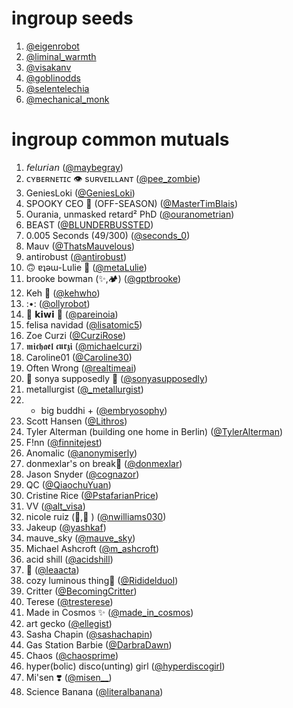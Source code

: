 # ingroup seeds
1. [@eigenrobot](https://twitter.com/eigenrobot)
1. [@liminal_warmth](https://twitter.com/liminal_warmth)
1. [@visakanv](https://twitter.com/visakanv)
1. [@goblinodds](https://twitter.com/goblinodds)
1. [@selentelechia](https://twitter.com/selentelechia)
1. [@mechanical_monk](https://twitter.com/mechanical_monk)

# ingroup common mutuals
1. 𝘧𝘦𝘭𝘶𝘳𝘪𝘢𝘯 ([@maybegray](https://twitter.com/maybegray))
1. ᴄʏʙᴇʀɴᴇᴛɪᴄ 👁️ sᴜʀᴠᴇɪʟʟᴀɴᴛ ([@pee_zombie](https://twitter.com/pee_zombie))
1. GeniesLoki ([@GeniesLoki](https://twitter.com/GeniesLoki))
1. SPOOKY CEO 👻 (OFF-SEASON) ([@MasterTimBlais](https://twitter.com/MasterTimBlais))
1. Ourania, unmasked retard² PhD ([@ouranometrian](https://twitter.com/ouranometrian))
1. BEAST ([@BLUNDERBUSSTED](https://twitter.com/BLUNDERBUSSTED))
1. 0.005 Seconds (49/300) ([@seconds_0](https://twitter.com/seconds_0))
1. Mauv ([@ThatsMauvelous](https://twitter.com/ThatsMauvelous))
1. antirobust ([@antirobust](https://twitter.com/antirobust))
1. 🙃 ɐʇǝɯ-Lulie 🚢 ([@metaLulie](https://twitter.com/metaLulie))
1. brooke bowman (✨,🏕️) ([@gptbrooke](https://twitter.com/gptbrooke))
1. Keh 🍃 ([@kehwho](https://twitter.com/kehwho))
1. :•: ([@ollyrobot](https://twitter.com/ollyrobot))
1. 🐯 𝗸𝗶𝘄𝗶 🐯 ([@pareinoia](https://twitter.com/pareinoia))
1. felisa navidad ([@lisatomic5](https://twitter.com/lisatomic5))
1. Zoe Curzi ([@CurziRose](https://twitter.com/CurziRose))
1. 𝖒𝖎𝖈𝖍𝖆𝖊𝖑 𝖈𝖚𝖗𝖟𝖎 ([@michaelcurzi](https://twitter.com/michaelcurzi))
1. Caroline01 ([@Caroline30](https://twitter.com/Caroline30))
1. Often Wrong ([@realtimeai](https://twitter.com/realtimeai))
1. 🎀 sonya supposedly 🤖 ([@sonyasupposedly](https://twitter.com/sonyasupposedly))
1. metallurgist ([@_metallurgist](https://twitter.com/_metallurgist))
1. + big buddhi + ([@embryosophy](https://twitter.com/embryosophy))
1. Scott Hansen ([@Lithros](https://twitter.com/Lithros))
1. Tyler Alterman (building one home in Berlin) ([@TylerAlterman](https://twitter.com/TylerAlterman))
1. F!nn ([@finnitejest](https://twitter.com/finnitejest))
1. Anomalic ([@anonymiserly](https://twitter.com/anonymiserly))
1. donmexlar's on break🐇 ([@donmexlar](https://twitter.com/donmexlar))
1. Jason Snyder ([@cognazor](https://twitter.com/cognazor))
1. QC ([@QiaochuYuan](https://twitter.com/QiaochuYuan))
1. Cristine Rice ([@PstafarianPrice](https://twitter.com/PstafarianPrice))
1. VV ([@alt_visa](https://twitter.com/alt_visa))
1. nicole ruiz (📜,📜 ) ([@nwilliams030](https://twitter.com/nwilliams030))
1. Jakeup ([@yashkaf](https://twitter.com/yashkaf))
1. mauve_sky ([@mauve_sky](https://twitter.com/mauve_sky))
1. Michael Ashcroft ([@m_ashcroft](https://twitter.com/m_ashcroft))
1. acid shill ([@acidshill](https://twitter.com/acidshill))
1. 🔪 ([@leaacta](https://twitter.com/leaacta))
1. cozy luminous thing💫 ([@Rididelduol](https://twitter.com/Rididelduol))
1. Critter ([@BecomingCritter](https://twitter.com/BecomingCritter))
1. Terese ([@tresterese](https://twitter.com/tresterese))
1. Made in Cosmos ✨ ([@made_in_cosmos](https://twitter.com/made_in_cosmos))
1. art gecko ([@ellegist](https://twitter.com/ellegist))
1. Sasha Chapin ([@sashachapin](https://twitter.com/sashachapin))
1. Gas Station Barbie ([@DarbraDawn](https://twitter.com/DarbraDawn))
1. Chaos ([@chaosprime](https://twitter.com/chaosprime))
1. hyper(bolic) disco(unting) girl ([@hyperdiscogirl](https://twitter.com/hyperdiscogirl))
1. Mi'sen ❣️ ([@misen__](https://twitter.com/misen__))
1. Science Banana ([@literalbanana](https://twitter.com/literalbanana))
